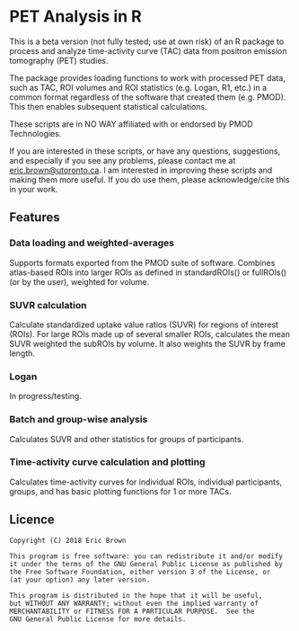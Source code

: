 # PET Analysis in R

This is a beta version (not fully tested; use at own risk) of an R package to process and analyze time-activity curve (TAC) data from positron emission tomography (PET) studies.

The package provides loading functions to work with processed PET data, such as TAC, ROI volumes and ROI statistics (e.g. Logan, R1, etc.) in a common format regardless of the software that created them (e.g. PMOD). This then enables subsequent statistical calculations.

These scripts are in NO WAY affiliated with or endorsed by PMOD Technologies. 

If you are interested in these scripts, or have any questions, suggestions, and especially if you see any problems, please contact me at eric.brown@utoronto.ca. I am interested in improving these scripts and making them more useful. If you 
do use them, please acknowledge/cite this in your work.

## Features

### Data loading and weighted-averages

Supports formats exported from the PMOD suite of software. Combines atlas-based ROIs into larger ROIs as defined in standardROIs() or fullROIs() (or by the user), weighted for volume.

### SUVR calculation

Calculate standardized uptake value ratios (SUVR) for regions of interest (ROIs). For large ROIs made up of several smaller ROIs, calculates the mean SUVR weighted the subROIs by volume. It also weights the SUVR by frame length.

### Logan 

In progress/testing.

### Batch and group-wise analysis

Calculates SUVR and other statistics for groups of participants.

### Time-activity curve calculation and plotting

Calculates time-activity curves for individual ROIs, individual participants, groups, and has basic plotting functions for 1 or more TACs.


## Licence

    Copyright (C) 2018 Eric Brown

    This program is free software: you can redistribute it and/or modify
    it under the terms of the GNU General Public License as published by
    the Free Software Foundation, either version 3 of the License, or
    (at your option) any later version.

    This program is distributed in the hope that it will be useful,
    but WITHOUT ANY WARRANTY; without even the implied warranty of
    MERCHANTABILITY or FITNESS FOR A PARTICULAR PURPOSE.  See the
    GNU General Public License for more details.
